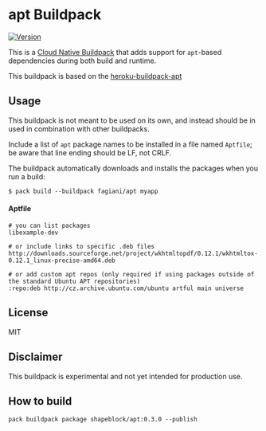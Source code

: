 # apt Buildpack

[![Version](https://img.shields.io/badge/dynamic/json?url=https://cnb-registry-api.herokuapp.com/api/v1/buildpacks/fagiani/apt&label=Version&query=$.latest.version)](https://github.com/fagiani/apt-buildpack)

This is a [Cloud Native Buildpack](https://buildpacks.io/) that adds support for `apt`-based dependencies during both build and runtime.

This buildpack is based on the [heroku-buildpack-apt](https://github.com/heroku/heroku-buildpack-apt)


## Usage

This buildpack is not meant to be used on its own, and instead should be in used in combination with other buildpacks.

Include a list of `apt` package names to be installed in a file named `Aptfile`; be aware that line ending should be LF, not CRLF.

The buildpack automatically downloads and installs the packages when you run a build:

```
$ pack build --buildpack fagiani/apt myapp
```

#### Aptfile

    # you can list packages
    libexample-dev

    # or include links to specific .deb files
    http://downloads.sourceforge.net/project/wkhtmltopdf/0.12.1/wkhtmltox-0.12.1_linux-precise-amd64.deb

    # or add custom apt repos (only required if using packages outside of the standard Ubuntu APT repositories)
    :repo:deb http://cz.archive.ubuntu.com/ubuntu artful main universe

## License

MIT

## Disclaimer

This buildpack is experimental and not yet intended for production use.

## How to build

```
pack buildpack package shapeblock/apt:0.3.0 --publish
```

